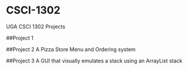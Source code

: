 # CSCI-1302
UGA CSCI 1302 Projects

##Project 1


##Project 2
A Pizza Store Menu and Ordering system

##Project 3
A GUI that visually emulates a stack using an ArrayList stack
